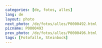 ```yaml
---
categories: [de, fotos, alles]
lang: de
layout: photo
next_photo: /de/fotos/alles/P0000492.html
picname: P0000493
prev_photo: /de/fotos/alles/P0000496.html
tags: [Fotofalle, Steinbock]
---
```

